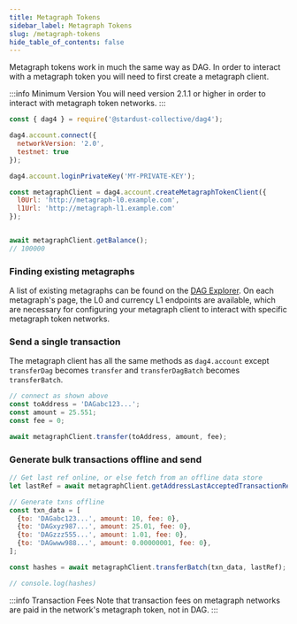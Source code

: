 ```yaml
---
title: Metagraph Tokens
sidebar_label: Metagraph Tokens
slug: /metagraph-tokens
hide_table_of_contents: false
---
```


Metagraph tokens work in much the same way as DAG. In order to interact with a metagraph token you will need to first create a metagraph client. 

:::info Minimum Version
You will need version 2.1.1 or higher in order to interact with metagraph token networks. 
:::

```js
const { dag4 } = require('@stardust-collective/dag4');

dag4.account.connect({
  networkVersion: '2.0',
  testnet: true
});

dag4.account.loginPrivateKey('MY-PRIVATE-KEY');

const metagraphClient = dag4.account.createMetagraphTokenClient({
  l0Url: 'http://metagraph-l0.example.com',
  l1Url: 'http://metagraph-l1.example.com'
});


await metagraphClient.getBalance();
// 100000
```
### Finding existing metagraphs

A list of existing metagraphs can be found on the [DAG Explorer](https://mainnet.dagexplorer.io/metagraphs). On each metagraph's page, the L0 and currency L1 endpoints are available, which are necessary for configuring your metagraph client to interact with specific metagraph token networks.


### Send a single transaction
The metagraph client has all the same methods as `dag4.account` except `transferDag` becomes `transfer` and `transferDagBatch` becomes `transferBatch`.  
```js
// connect as shown above
const toAddress = 'DAGabc123...';
const amount = 25.551;
const fee = 0;

await metagraphClient.transfer(toAddress, amount, fee);
```

### Generate bulk transactions offline and send
```js
// Get last ref online, or else fetch from an offline data store
let lastRef = await metagraphClient.getAddressLastAcceptedTransactionRef('DAGWalletSendingAddress');

// Generate txns offline
const txn_data = [
  {to: 'DAGabc123...', amount: 10, fee: 0},
  {to: 'DAGxyz987...', amount: 25.01, fee: 0},
  {to: 'DAGzzz555...', amount: 1.01, fee: 0},
  {to: 'DAGwww988...', amount: 0.00000001, fee: 0},
];

const hashes = await metagraphClient.transferBatch(txn_data, lastRef);

// console.log(hashes)
```

:::info Transaction Fees
Note that transaction fees on metagraph networks are paid in the network's metagraph token, not in DAG. 
:::

